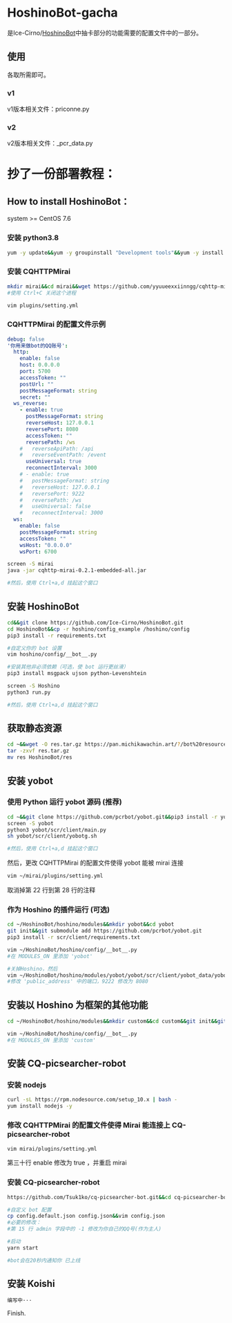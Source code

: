 # HoshinoBot-gacha
是Ice-Cirno/[HoshinoBot](https://github.com/Ice-Cirno/HoshinoBot)中抽卡部分的功能需要的配置文件中的一部分。

## 使用

各取所需即可。

### v1

v1版本相关文件：priconne.py

### v2

v2版本相关文件：_pcr_data.py

# 抄了一份部署教程：

## How to install HoshinoBot：

system >= CentOS 7.6

### 安装 python3.8

```bash
yum -y update&&yum -y groupinstall "Development tools"&&yum -y install wget zlib-devel bzip2-devel openssl-devel ncurses-devel sqlite-devel readline-devel tk-devel gcc* libffi-devel make git java vim screen&&wget https://www.python.org/ftp/python/3.8.5/Python-3.8.5.tgz&&tar -zxvf Python-3.8.5.tgz&&cd Python-3.8.5&&./configure&&make&&make install&&pip3 install --upgrade pip&&cd
```

### 安装 CQHTTPMirai

```bash
mkdir mirai&&cd mirai&&wget https://github.com/yyuueexxiinngg/cqhttp-mirai/releases/download/0.2.1/cqhttp-mirai-0.2.1-embedded-all.jar&&java -jar cqhttp-mirai-0.2.1-embedded-all.jar
#使用 Ctrl+C 关闭这个进程

vim plugins/setting.yml
```

### CQHTTPMirai 的配置文件示例

```yml
debug: false
'你用来做bot的QQ账号':
  http:
    enable: false
    host: 0.0.0.0
    port: 5700
    accessToken: ""
    postUrl: ""
    postMessageFormat: string
    secret: ""
  ws_reverse:
    - enable: true
      postMessageFormat: string
      reverseHost: 127.0.0.1
      reversePort: 8080
      accessToken: ""
      reversePath: /ws
    #   reverseApiPath: /api
    #   reverseEventPath: /event
      useUniversal: true
      reconnectInterval: 3000
    # - enable: true
    #   postMessageFormat: string
    #   reverseHost: 127.0.0.1
    #   reversePort: 9222
    #   reversePath: /ws
    #   useUniversal: false
    #   reconnectInterval: 3000
  ws:
    enable: false
    postMessageFormat: string
    accessToken: ""
    wsHost: "0.0.0.0"
    wsPort: 6700

```

```bash
screen -S mirai
java -jar cqhttp-mirai-0.2.1-embedded-all.jar

#然后，使用 Ctrl+a,d 挂起这个窗口
```

## 安装 HoshinoBot

```bash
cd&&git clone https://github.com/Ice-Cirno/HoshinoBot.git
cd HoshinoBot&&cp -r hoshino/config_example /hoshino/config
pip3 install -r requirements.txt

#自定义你的 bot 设置
vim hoshino/config/__bot__.py

#安装其他非必须依赖（可选，使 bot 运行更丝滑）
pip3 install msgpack ujson python-Levenshtein

screen -S Hoshino
python3 run.py

#然后，使用 Ctrl+a,d 挂起这个窗口
```

## 获取静态资源

```bash
cd ~&&wget -O res.tar.gz https://pan.michikawachin.art/?/bot%20resources%20and%20plugins/res.tar.gz
tar -zxvf res.tar.gz
mv res HoshinoBot/res
```

## 安装 yobot

### 使用 Python 运行 yobot 源码 (推荐)

```bash
cd ~&&git clone https://github.com/pcrbot/yobot.git&&pip3 install -r yobot/scr/client/requirements.txt
screen -S yobot
python3 yobot/scr/client/main.py
sh yobot/scr/client/yobotg.sh

#然后，使用 Ctrl+a,d 挂起这个窗口
```

然后，更改 CQHTTPMirai 的配置文件使得 yobot 能被 mirai 连接

```bash
vim ~/mirai/plugins/setting.yml
```

取消掉第 22 行到第 28 行的注释

### 作为 Hoshino 的插件运行 (可选)

```bash
cd ~/HoshinoBot/hoshino/modules&&mkdir yobot&&cd yobot
git init&&git submodule add https://github.com/pcrbot/yobot.git
pip3 install -r scr/client/requirements.txt

vim ~/HoshinoBot/hoshino/config/__bot__.py
#在 MODULES_ON 里添加 'yobot'

#关掉Hoshino，然后
vim ~/HoshinoBot/hoshino/modules/yobot/yobot/scr/client/yobot_data/yobot_config.json
#修改 'public_address' 中的端口，9222 修改为 8080
```

## 安装以 Hoshino 为框架的其他功能

```bash
cd ~/HoshinoBot/hoshino/modules&&mkdir custom&&cd custom&&git init&&git clone https://github.com/Lancercmd/Landsol-Distrust.git&&git clone https://github.com/Lancercmd/Reloader.git

vim ~/HoshinoBot/hoshino/config/__bot__.py
#在 MODULES_ON 里添加 'custom'
```

## 安装 CQ-picsearcher-robot

### 安装 nodejs

```bash
curl -sL https://rpm.nodesource.com/setup_10.x | bash -
yum install nodejs -y
```

### 修改 CQHTTPMirai 的配置文件使得 Mirai 能连接上 CQ-picsearcher-robot

```bash
vim mirai/plugins/setting.yml
```

第三十行 enable 修改为 true ，并重启 mirai 

### 安装 CQ-picsearcher-robot

```bash
https://github.com/Tsuk1ko/cq-picsearcher-bot.git&&cd cq-picsearcher-bot&&npm install -g yarn&&npm install -g pm2&&yarn install

#自定义 bot 配置
cp config.default.json config.json&&vim config.json
#必要的修改：
#第 15 行 admin 字段中的 -1 修改为你自己的QQ号(作为主人)

#启动
yarn start

#bot会在20秒内通知你 已上线 
```

## 安装 Koishi

```bash
编写中···
```

Finish.
